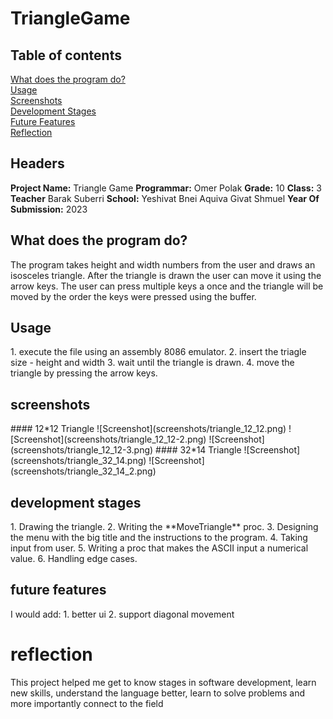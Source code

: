 # TriangleGame

## Table of contents
[What does the program do?](#what-does-the-program-do)  
[Usage](#usage)  
[Screenshots](#screenshots)  
[Development Stages](#development-stages)  
[Future Features](#future-features)  
[Reflection](#reflection)  

## Headers

**Project Name:** Triangle Game 
**Programmar:** Omer Polak 
**Grade:** 10 
**Class:** 3
**Teacher** Barak Suberri 
**School:** Yeshivat Bnei Aquiva Givat Shmuel 
**Year Of Submission:** 2023  

## What does the program do?
<a name="what-does-the-program-do"/>
The program takes height and width numbers from the user and draws an isosceles triangle.
After the triangle is drawn the user can move it using the arrow keys. The user can press multiple keys a once and the triangle will be moved by the order the keys were pressed using the buffer.

## Usage
<a name="usage"/>
1. execute the file using an assembly 8086 emulator.
2. insert the triagle size - height and width
3. wait until the triangle is drawn.
4. move the triangle by pressing the arrow keys.

## screenshots
<a name="screenshots"/>
#### 12*12 Triangle
![Screenshot](screenshots/triangle_12_12.png)
![Screenshot](screenshots/triangle_12_12-2.png)
![Screenshot](screenshots/triangle_12_12-3.png)
#### 32*14 Triangle
![Screenshot](screenshots/triangle_32_14.png)
![Screenshot](screenshots/triangle_32_14_2.png)



## development stages
<a name="development-stages"/>
1. Drawing the triangle.
2. Writing the **MoveTriangle** proc.
3. Designing the menu with the big title and the instructions to the program.
4. Taking input from user. 
5. Writing a proc that makes the ASCII input a numerical value.
6. Handling edge cases.


## future features
<a name="future-features"/>
I would add:
1. better ui
2. support diagonal movement 


# reflection
<a name="reflection"/>
This project helped me get to know stages in software development, learn new skills, understand the language better, learn to solve problems and more importantly connect to the field 
